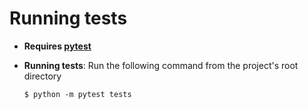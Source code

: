 # Running tests

- **Requires [pytest](https://docs.pytest.org/en/stable/getting-started.html)**  

- **Running tests**: Run the following command from the project's root directory
  ```
  $ python -m pytest tests
  ```
